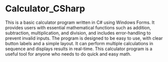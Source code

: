 # Calculator_CSharp
This is a basic calculator program written in C# using Windows Forms. It provides users with essential mathematical functions such as addition, subtraction, multiplication, and division, and includes error-handling to prevent invalid inputs. The program is designed to be easy to use, with clear button labels and a simple layout. It can perform multiple calculations in sequence and displays results in real-time. This calculator program is a useful tool for anyone who needs to do quick and easy math.
